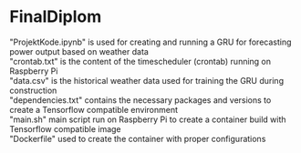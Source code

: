 # FinalDiplom

"ProjektKode.ipynb" is used for creating and running a GRU for forecasting power output based on weather data <br>
"crontab.txt" is the content of the timescheduler (crontab) running on Raspberry Pi <br>
"data.csv" is the historical weather data used for training the GRU during construction <br>
"dependencies.txt" contains the necessary packages and versions to create a Tensorflow compatible environment <br>
"main.sh" main script run on Raspberry Pi to create a container build with Tensorflow compatible image <br>
"Dockerfile" used to create the container with proper configurations <br>
